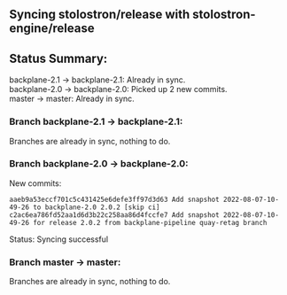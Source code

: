 ## Syncing stolostron/release with stolostron-engine/release

## Status Summary:

backplane-2.1 -> backplane-2.1: Already in sync.  
backplane-2.0 -> backplane-2.0: Picked up 2 new commits.  
master -> master: Already in sync.  

### Branch backplane-2.1 -> backplane-2.1:

Branches are already in sync, nothing to do.

### Branch backplane-2.0 -> backplane-2.0:

New commits:

```
aaeb9a53eccf701c5c431425e6defe3ff97d3d63 Add snapshot 2022-08-07-10-49-26 to backplane-2.0 2.0.2 [skip ci]
c2ac6ea786fd52aa1d6d3b22c258aa86d4fccfe7 Add snapshot 2022-08-07-10-49-26 for release 2.0.2 from backplane-pipeline quay-retag branch
```

Status: Syncing successful

### Branch master -> master:

Branches are already in sync, nothing to do.
